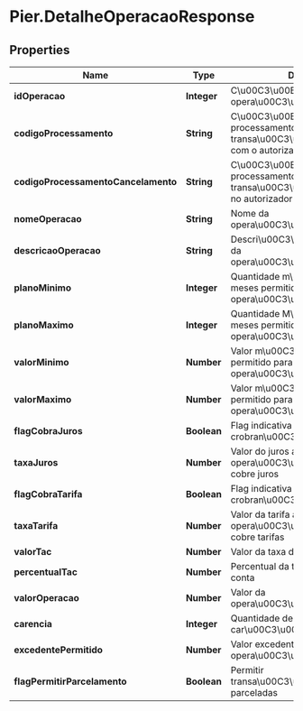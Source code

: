 # Pier.DetalheOperacaoResponse

## Properties
Name | Type | Description | Notes
------------ | ------------- | ------------- | -------------
**idOperacao** | **Integer** | C\u00C3\u00B3digo que identifica a opera\u00C3\u00A7\u00C3\u00A3o | [optional] 
**codigoProcessamento** | **String** | C\u00C3\u00B3digo de processamento usado em transa\u00C3\u00A7\u00C3\u00B5es com o autorizador | [optional] 
**codigoProcessamentoCancelamento** | **String** | C\u00C3\u00B3digo de processamento usado para cancelar transa\u00C3\u00A7\u00C3\u00B5es no autorizador | [optional] 
**nomeOperacao** | **String** | Nome da opera\u00C3\u00A7\u00C3\u00A3o | [optional] 
**descricaoOperacao** | **String** | Descri\u00C3\u00A7\u00C3\u00A3o da opera\u00C3\u00A7\u00C3\u00A3o | [optional] 
**planoMinimo** | **Integer** | Quantidade m\u00C3\u00ADnima de meses permitido para opera\u00C3\u00A7\u00C3\u00A3o | [optional] 
**planoMaximo** | **Integer** | Quantidade M\u00C3\u00A1ximo de meses permitido para opera\u00C3\u00A7\u00C3\u00A3o | [optional] 
**valorMinimo** | **Number** |  Valor m\u00C3\u00ADnimo permitido permitido para opera\u00C3\u00A7\u00C3\u00A3o | [optional] 
**valorMaximo** | **Number** |  Valor m\u00C3\u00A1ximo permitido permitido para opera\u00C3\u00A7\u00C3\u00A3o | [optional] 
**flagCobraJuros** | **Boolean** | Flag indicativa para crobran\u00C3\u00A7a de juros | [optional] 
**taxaJuros** | **Number** | Valor do juros a ser cobrado, caso opera\u00C3\u00A7\u00C3\u00A3o cobre juros | [optional] 
**flagCobraTarifa** | **Boolean** | Flag indicativa para crobran\u00C3\u00A7a de tarifas | [optional] 
**taxaTarifa** | **Number** | Valor da tarifa a ser cobrado, caso opera\u00C3\u00A7\u00C3\u00A3o cobre tarifas | [optional] 
**valorTac** | **Number** | Valor da taxa de abertura de conta | [optional] 
**percentualTac** | **Number** | Percentual da taxa de abertura de conta | [optional] 
**valorOperacao** | **Number** | Valor da opera\u00C3\u00A7\u00C3\u00A3o | [optional] 
**carencia** | **Integer** | Quantidade de meses para car\u00C3\u00AAncia | [optional] 
**excedentePermitido** | **Number** | Valor excedente permitido para opera\u00C3\u00A7\u00C3\u00A3o | [optional] 
**flagPermitirParcelamento** | **Boolean** | Permitir transa\u00C3\u00A7\u00C3\u00B5es parceladas | [optional] 


